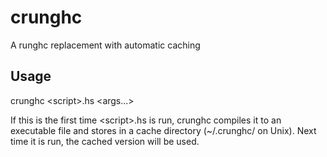 # crunghc

A runghc replacement with automatic caching

## Usage

 crunghc \<script\>.hs \<args...\>

If this is the first time \<script\>.hs is run, crunghc compiles it to an
executable file and stores in a cache directory (~/.crunghc/ on Unix).
Next time it is run, the cached version will be used.
